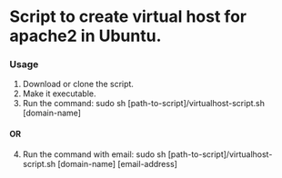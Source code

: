 # Script to create virtual host for apache2 in Ubuntu.

### Usage
1. Download or clone the script.
2. Make it executable.
3. Run the command:
<pre-formatted>sudo sh [path-to-script]/virtualhost-script.sh [domain-name] </pre-formatted>
#### OR
4. Run the command with email:
<pre-formatted>sudo sh [path-to-script]/virtualhost-script.sh [domain-name] [email-address] </pre-formatted>
